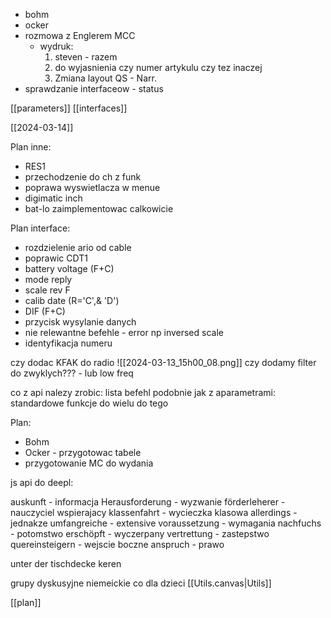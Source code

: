 - bohm
- ocker
- rozmowa z Englerem MCC
	- wydruk: 
		1. steven - razem
		2. do wyjasnienia czy numer artykulu czy tez inaczej
		3. Zmiana layout QS - Narr.
- sprawdzanie interfaceow - status


[[parameters]]
[[interfaces]]

[[2024-03-14]]


Plan inne:
- RES1 
- przechodzenie do ch z funk
- poprawa wyswietlacza w menue
- digimatic inch
- bat-lo zaimplementowac calkowicie

Plan interface:
- rozdzielenie ario od cable
- poprawic CDT1
- battery voltage (F+C)
- mode reply
- scale rev F
- calib date (R='C',& 'D')
- DIF (F+C)
- przycisk wysylanie danych
- nie relewantne befehle - error np inversed scale
- identyfikacja numeru

czy dodac KFAK do radio
![[2024-03-13_15h00_08.png]]
czy dodamy filter do zwyklych??? - lub low freq


co z api nalezy zrobic:
lista befehl podobnie jak z aparametrami:
standardowe funkcje do wielu
do tego 

Plan:
- Bohm
- Ocker - przygotowac tabele
- przygotowanie MC do wydania


js api do deepl:


auskunft - informacja
Herausforderung - wyzwanie
förderleherer - nauczyciel wspierajacy
klassenfahrt - wycieczka klasowa
allerdings - jednakze
umfangreiche - extensive
voraussetzung - wymagania
nachfuchs - potomstwo
erschöpft - wyczerpany
vertrettung - zastepstwo 
quereinsteigern - wejscie boczne
anspruch - prawo


unter der tischdecke keren

grupy dyskusyjne niemeickie
co dla dzieci
[[Utils.canvas|Utils]]







[[plan]]